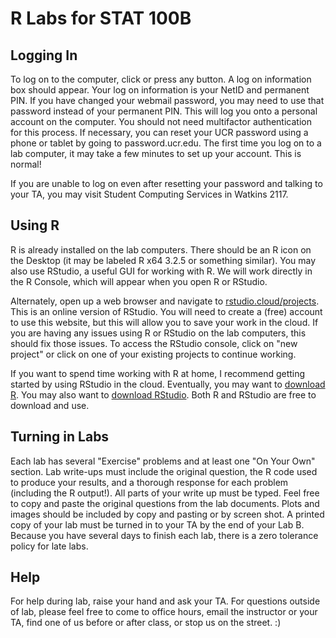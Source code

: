 # R Labs for STAT 100B

## Logging In

To log on to the computer, click or press any button. A log on information box should appear. Your log on information is your NetID and permanent PIN. If you have changed your webmail password, you may need to use that password instead of your permanent PIN. This will log you onto a personal account on the computer. You should not need multifactor authentication for this process. If necessary, you can reset your UCR password using a phone or tablet by going to password.ucr.edu. The first time you log on to a lab computer, it may take a few minutes to set up your account. This is normal!

If you are unable to log on even after resetting your password and talking to your TA, you may visit Student Computing Services in Watkins 2117.  

## Using R

R is already installed on the lab computers. There should be an R icon on the Desktop (it may be labeled R x64 3.2.5 or something similar). You may also use RStudio, a useful GUI for working with R. We will work directly in the R Console, which will appear when you open R or RStudio. 

Alternately, open up a web browser and navigate to <a href="https://rstudio.cloud/projects" target="blank">rstudio.cloud/projects</a>. This is an online version of RStudio. You will need to create a (free) account to use this website, but this will allow you to save your work in the cloud. If you are having any issues using R or RStudio on the lab computers, this should fix those issues. To access the RStudio console, click on "new project" or click on one of your existing projects to continue working.

If you want to spend time working with R at home, I recommend getting started by using RStudio in the cloud. Eventually, you may want to <a href="https://www.r-project.org/" target="blank">download R</a>. You may also want to <a href="https://www.rstudio.com/" target="blank">download RStudio</a>. Both R and RStudio are free to download and use.

## Turning in Labs

Each lab has several "Exercise" problems and at least one "On Your Own" section. Lab write-ups must include the original question, the R code used to produce your results, and a thorough response for each problem (including the R output!). All parts of your write up must be typed. Feel free to copy and paste the original questions from the lab documents. Plots and images should be included by copy and pasting or by screen shot. A printed copy of your lab must be turned in to your TA by the end of your Lab B. Because you have several days to finish each lab, there is a zero tolerance policy for late labs.  

## Help

For help during lab, raise your hand and ask your TA. For questions outside of lab, please feel free to come to office hours, email the instructor or your TA, find one of us before or after class, or stop us on the street. :)

